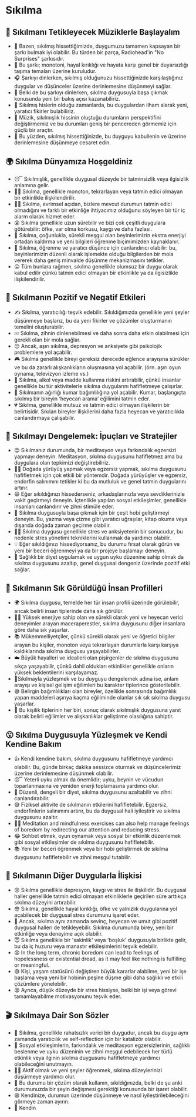 # Sıkılma

## 🎵 Sıkılmanı Tetikleyecek Müziklerle Başlayalım

* 📀 Bazen, sıkılmış hissettiğimizde, duygumuzu tamamen kapsayan bir şarkı bulmak iyi olabilir. Bu türden bir parça, Radiohead'in "No Surprises" şarkısıdır.
* 🎤 Bu şarkı; monotoni, hayal kırıklığı ve hayata karşı genel bir duyarsızlığı taşıma temaları üzerine kuruludur.
* 🎧 Şarkıyı dinlerken, sıkılmış olduğunuzu hissettiğinizde karşılaştığınız duygular ve düşünceler üzerine derinlemesine düşünmeyi sağlar.
* 🎼 Belki de bu şarkıyı dinlerken, sıkılma duygusuyla başa çıkmak konusunda yeni bir bakış açısı kazanabiliriz.
* 🎸 Sıkılmış hislerin olduğu zamanlarda, bu duygulardan ilham alarak yeni, yaratıcı fikirler bulabiliriz.
* 🎷 Müzik, sıkılmışlık hissinin oluştuğu durumların perspektifini değiştirmemiz ve bu durumları geniş bir pencereden görmemiz için güçlü bir araçtır.
* 🎹 Bu yüzden, sıkılmış hissettiğinizde, bu duyguyu kabullenin ve üzerine derinlemesine düşünmeye cesaret edin.

## 🌍 Sıkılma Dünyamıza Hoşgeldiniz

* 😴 Sıkılmışlık, genellikle duygusal düzeyde bir tatminsizlik veya ilgisizlik anlamına gelir.
* 🤷‍♀️ Sıkılma, genellikle monoton, tekrarlayan veya tatmin edici olmayan bir etkinlikle ilişkilendirilir.
* 👩‍🔬 Sıkılma, evrimsel açıdan, bizlere mevcut durumun tatmin edici olmadığını ve farklı bir etkinliğe ihtiyacımız olduğunu söyleyen bir tür iç alarm olarak hizmet eder.
* 😵 Sıkılma genellikle uzun sürebilir ve bizi çok çeşitli duygulara götürebilir: öfke, var olma korkusu, kaygı ve daha fazlası.
* 🧠 Sıkılma, çoğunlukla, sürekli meşgul olan beyinlerimizin ekstra enerjiyi ortadan kaldırma ve yeni bilgileri öğrenme biçimimizden kaynaklanır.
* 🤔 Sıkılma, öğrenme ve yaratıcı düşünce için canlandırıcı olabilir: bu, beyinlerimizin düzenli olarak işlemekte olduğu bilgilerden bir mola vererek daha geniş minvalde düşünme mekanizmasını tetikler.
* 😮 Tüm bunlara rağmen, sıkılma genellikle olumsuz bir duygu olarak kabul edilir çünkü tatmin edici olmayan bir etkinlikle ya da ilgisizlikle ilişkilendirilir.

## 💫 Sıkılmanın Pozitif ve Negatif Etkileri

* ✍️ Sıkılma, yaratıcılığı teşvik edebilir. Sıkıldığımızda genellikle yeni şeyler düşünmeye başlarız, bu da yeni fikirler ve çözümler oluşturmanın temelini oluşturabilir.
* 💤 Sıkılma, zihnin dinlenebilmesi ve daha sonra daha etkin olabilmesi için gerekli olan bir mola sağlar.
* 😔 Ancak, aşırı sıkılma, depresyon ve anksiyete gibi psikolojik problemlere yol açabilir.
* 🎮 Sıkılma genellikle bireyi gereksiz derecede eğlence arayışına sürükler ve bu da zararlı alışkanlıkların oluşmasına yol açabilir. (örn. aşırı oyun oynama, televizyon izleme vs.)
* 🍺 Sıkılma, alkol veya madde kullanma riskini artırabilir, çünkü insanlar genellikle bu tür aktivitelerle sıkılma duygularını hafifletmeye çalışırlar.
* 🎲 Sıkılmanın ağırlığı kumar bağımlılığına yol açabilir. Kumar, başlangıçta sıkılmış bir bireyin ‘heyecan arama’ eğilimini tatmin eder.
* 💔 Sıkılma, genellikle mutsuz ve tatmin edici olmayan ilişkilerin bir belirtisidir. Sıkılan bireyler ilişkilerini daha fazla heyecan ve yaratıcılıkla canlandırmaya çalışabilir.

## 🚀 Sıkılmayı Dengelemek: İpuçları ve Stratejiler

* 😌 Sıkılmanız durumunda, bir meditasyon veya farkındalık egzersizi yapmayı deneyin. Meditasyon, sıkılma duygusunu hafifletmez ama bu duygulara olan tepkimizi değiştirebiliriz.
* 🚶‍♀️ Doğada yürüyüş yapmak veya egzersiz yapmak, sıkılma duygusunu hafifletmek için çok etkili bir yöntemdir. Doğada yürüyüşler ve egzersiz, endorfin salınımını tetikler ki bu da mutluluk ve genel tatmin duygularını artırır.
* 😄 Eğer sıkıldığınızı hissederseniz, arkadaşlarınızla veya sevdiklerinizle vakit geçirmeyi deneyin. İçtenlikle yapılan sosyal etkileşimler, genellikle insanları canlandırır ve zihni stimüle eder.
* 📖 Sıkılma duygusuyla başa çıkmak için bir çeşit hobi geliştirmeyi deneyin. Bu, yazma veya çizme gibi yaratıcı uğraşılar, kitap okuma veya dışarıda doğada zaman geçirme olabilir.
* 🧘‍♂️ Sıkılma duygusu genellikle stres ve anksiyetenin bir sonucudur, bu nedenle stres yönetimi tekniklerini kullanmak da yardımcı olabilir.
* 💡 Eğer sıkıldığınızı hissediyorsanız, bu durumu fırsat olarak görün ve yeni bir beceri öğrenmeyi ya da bir projeye başlamayı deneyin.
* 🍎 Sağlıklı bir diyet uygulamak ve uygun uyku düzenine sahip olmak da sıkılma duygusunu azaltıp, genel duygusal dengeniz üzerinde pozitif etki sağlar.

## 🔎 Sıkılmanın Sık Görüldüğü İnsan Profilleri

* 🌍 Sıkılma duygusu, temelde her tür insan profili üzerinde görülebilir, ancak belirli insan tiplerinde daha sık görülür.
* 👩‍🚀 Yüksek enerjiye sahip olan ve sürekli olarak yeni ve heyecan verici deneyimler arayan maceraperestler, sıkılma duygusunu diğer insanlara göre daha sık yaşarlar.
* 📚 Mükemmelliyetçiler, çünkü sürekli olarak yeni ve öğretici bilgiler arayan bu kişiler, monoton veya tekrarlayan durumlarla karşı karşıya kaldıklarında sıkılma duygusu yaşayabilirler.
* ☁️ Büyük hayalleri ve idealleri olan pişirgenler de sıkılma duygusunu sıkça yaşayabilir, çünkü dahil oldukları etkinlikler genellikle onların yüksek beklentilerini karşılayamaz.
* 💫Sıkılmayla yüzleşmek ve bu duyguyu dengelemek adına ise, anlam arayışı ve kişisel gelişim eğilimleri bu karakter tiplerince gösterilebilir.
* 😅 Belirgin bağımlılıkları olan bireyler, özellikle sonrasında bağımlılık yapan maddeleri aşırıya kaçma eğiliminde olanlar sık sık sıkılma duygusu yaşarlar.
* 🤳 Bu kişilik tiplerinin her biri, sonuç olarak sıkılmışlık duygusuna yanıt olarak belirli eğilimler ve alışkanlıklar geliştirme olasılığına sahiptir.

## 😮 Sıkılma Duygusuyla Yüzleşmek ve Kendi Kendine Bakım

* 👍 Kendi kendine bakım, sıkılma duygusunu hafifletmeye yardımcı olabilir. Bu, günde birkaç dakika sessizce oturmak ve düşüncelerimiz üzerine derinlemesine düşünmek olabilir.
* 😴 Yeterli uyku almak da önemlidir; uyku, beynin ve vücudun toparlanmasına ve yeniden enerji toplamasına yardımcı olur.
* 🥦 Düzenli, dengeli bir diyet, sıkılma duygusunu azaltabilir ve zihni canlandırabilir.
* 😅 Fiziksel aktivite de sıkılmanın etkilerini hafifletebilir. Egzersiz, endorfinlerin salınımını artırır, bu da duygusal hali iyileştirir ve sıkılma duygusunu azaltır.
* 🧘‍♀️ Meditation and mindfulness exercises can also help manage feelings of boredom by redirecting our attention and reducing stress.
* 😂 Sohbet etmek, oyun oynamak veya sosyal bir etkinlik düzenlemek gibi sosyal etkileşimler de sıkılma duygusunu hafifletebilir.
* 📚 Yeni bir beceri öğrenmek veya bir hobi geliştirmek de sıkılma duygusunu hafifletebilir ve zihni meşgul tutabilir.

## 💓 Sıkılmanın Diğer Duygularla İlişkisi

* 😞 Sıkılma genellikle depresyon, kaygı ve stres ile ilişkilidir. Bu duygusal haller genellikle tatmin edici olmayan etkinliklerle geçirilen süre arttıkça sıkılma düzeyini artırabilir.
* 😳 Sıkılma, genellikle hayal kırıklığı, öfke ve yalnızlık duygularına yol açabilecek bir duygusal stres durumunu işaret eder.
* 🤗 Ancak, sıkılma aynı zamanda sevinç, heyecan ve umut gibi pozitif duygusal halleri de tetikleyebilir. Sıkılma durumunda birey, yeni bir etkinliğe veya deneyime açık olabilir.
* 😇 Sıkılma genellikle bir 'sakinlik' veya 'boşluk' duygusuyla birlikte gelir, bu da iç huzuru veya manastır etkileşimlerini teşvik edebilir.
* 😧 In the long term, chronic boredom can lead to feelings of hopelessness or existential dread, as it may feel like nothing is fulfilling or meaningful.
* 😅 Kişi, yaşam statüsünü değiştiren büyük kararlar alabilme, yeni bir işe başlama veya yeni bir hobinin peşine düşme gibi daha sağlıklı ve etkili çözümlere yönelebilir.
* 😪 Ayrıca, düşük düzeyde bir stres hissiyse, belki bir işi veya görevi tamamlayabilme motivasyonunu teşvik eder.

## 🎬 Sıkılmaya Dair Son Sözler

* 🤔 Sıkılma, genellikle rahatsızlık verici bir duygudur, ancak bu duygu aynı zamanda yaratıcılık ve self-reflection için bir katalizör olabilir.
* 👥 Sosyal etkileşimlerin, farkındalık ve meditasyon egzersizlerinin, sağlıklı beslenme ve uyku düzeninin ve zihni meşgul edebilecek her türlü etkinlik veya ilginin sıkılma duygusunu hafifletmeye yardımcı olabileceğini unutmayın.
* 🚴‍♀️ Aktif olmak ve yeni şeyler öğrenmek, sıkılma düzeylerinizi düşürmeye yardımcı olur.
* 🌄 Bu durumu bir çözüm olarak kullanın, sıkıldığınızda, belki de şu anki durumunuzda bir şeyin değişmesi gerektiği konusunda bir işaret olabilir.
* 😄 Kendinize, durumun üzerinde düşünmeye ve nasıl iyileştirilebileceğini görmeye zaman ayırın.
* 🌻 Kendin
